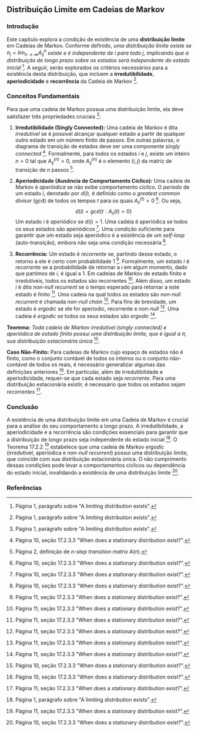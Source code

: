 ## Distribuição Limite em Cadeias de Markov

### Introdução
Este capítulo explora a condição de existência de uma **distribuição limite** em Cadeias de Markov. Conforme definido, *uma distribuição limite existe se $\pi_j = \lim_{n \to \infty} A_{ij}^n$ existe e é independente de $i$ para todo $j$, implicando que a distribuição de longo prazo sobre os estados será independente do estado inicial* [^1]. A seguir, serão explorados os critérios necessários para a existência desta distribuição, que incluem a **irredutibilidade**, **aperiodicidade** e **recorrência** da Cadeia de Markov [^1].

### Conceitos Fundamentais

Para que uma cadeia de Markov possua uma distribuição limite, ela deve satisfazer três propriedades cruciais [^1]:

1.  **Irredutibilidade (Singly Connected):** Uma cadeia de Markov é dita *irredutível* se é possível alcançar qualquer estado a partir de qualquer outro estado em um número finito de passos. Em outras palavras, o diagrama de transição de estados deve ser uma componente *singly connected* [^598]. Formalmente, para todos os estados $i$ e $j$, existe um inteiro $n > 0$ tal que $A_{ij}^{(n)} > 0$, onde $A_{ij}^{(n)}$ é o elemento $(i, j)$ da matriz de transição de $n$ passos [^2].

2.  **Aperiodicidade (Ausência de Comportamento Cíclico):** Uma cadeia de Markov é *aperiódica* se não exibe comportamento cíclico. O *período* de um estado $i$, denotado por $d(i)$, é definido como o *greatest common divisor* (gcd) de todos os tempos $t$ para os quais $A_{ii}^{(t)} > 0$ [^598]. Ou seja, $$d(i) = gcd\{t : A_{ii}(t) > 0\}$$ Um estado $i$ é *aperiódico* se $d(i) = 1$. Uma cadeia é aperiódica se todos os seus estados são aperiódicos [^598]. Uma condição suficiente para garantir que um estado seja aperiódico é a existência de um *self-loop* (auto-transição), embora não seja uma condição necessária [^598].

3.  **Recorrência:** Um estado é *recorrente* se, partindo desse estado, o retorno a ele é certo com probabilidade 1 [^599]. Formalmente, um estado $i$ é *recorrente* se a probabilidade de retornar a $i$ em algum momento, dado que partimos de $i$, é igual a 1. Em cadeias de Markov de estado finito e irredutíveis, todos os estados são recorrentes [^599]. Além disso, um estado $i$ é dito *non-null recurrent* se o tempo esperado para retornar a este estado é finito [^599]. Uma cadeia na qual todos os estados são *non-null recurrent* é chamada *non-null chain* [^599]. Para fins de brevidade, um estado é *ergodic* se ele for aperiodic, recorrente e *non-null* [^599]. Uma cadeia é *ergodic* se todos os seus estados são *ergodic* [^599].

**Teorema:** *Toda cadeia de Markov irredutível (singly connected) e aperiódica de estado finito possui uma distribuição limite, que é igual a $\pi$, sua distribuição estacionária única* [^598].

**Caso Não-Finito:** Para cadeias de Markov cujo espaço de estados não é finito, como o conjunto contável de todos os inteiros ou o conjunto não-contável de todos os reais, é necessário generalizar algumas das definições anteriores [^598]. Em particular, além de irredutibilidade e aperiodicidade, requer-se que cada estado seja *recorrente*. Para uma distribuição estacionária existir, é necessário que todos os estados sejam *recorrentes* [^599].

### Conclusão

A existência de uma distribuição limite em uma Cadeia de Markov é crucial para a análise do seu comportamento a longo prazo. A irredutibilidade, a aperiodicidade e a recorrência são condições essenciais para garantir que a distribuição de longo prazo seja independente do estado inicial [^1]. O Teorema 17.2.2 [^599] estabelece que uma cadeia de Markov *ergodic* (irredutível, aperiódica e *non-null recurrent*) possui uma distribuição limite, que coincide com sua distribuição estacionária única. O não cumprimento dessas condições pode levar a comportamentos cíclicos ou dependência do estado inicial, invalidando a existência de uma distribuição limite [^598].

### Referências
[^1]: Página 1, parágrafo sobre "A limiting distribution exists".
[^2]: Página 2, definição de *n-step transition matrix* $A(n)$.
[^598]: Página 10, seção 17.2.3.3 "When does a stationary distribution exist?".
[^599]: Página 11, seção 17.2.3.3 "When does a stationary distribution exist?".
<!-- END -->